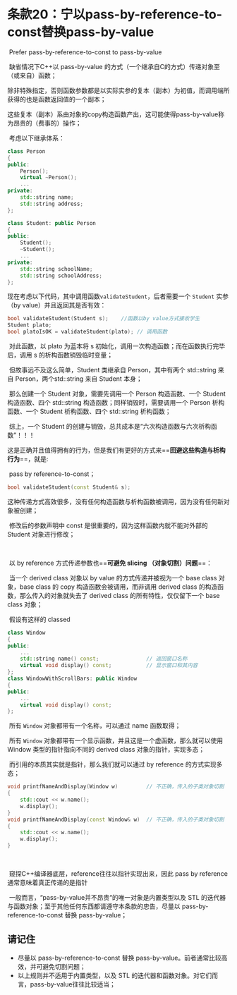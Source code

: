 # 条款20：宁以pass-by-reference-to-const替换pass-by-value

​		Prefer pass-by-reference-to-const to pass-by-value

​	缺省情况下C++以 pass-by-value 的方式（一个继承自C的方式）传递对象至（或来自）函数；

​	除非特殊指定，否则函数参数都是以实际实参的复本（副本）为初值，而调用端所获得的也是函数返回值的一个副本；

​	这些复本（副本）系由对象的copy构造函数产出，这可能使得pass-by-value称为昂贵的（费事的）操作；

​	考虑以下继承体系：

````c++
class Person
{
public:
	Person();
    virtual ~Person();
    ...
private:
	std::string name;
    std::string address;
};

class Student: public Person
{
public:
    Student();
    ~Student();
    ...
private:
    std::string schoolName;
    std::string schoolAddress;
};
````

​	现在考虑以下代码，其中调用函数`validateStudent`，后者需要一个 `Student` 实参（by value）并且返回其是否有效：

````cpp
bool validateStudent(Student s);    //函数以by value方式接收学生
Student plato;						
bool platoIsOK = validateStudent(plato); // 调用函数
````

​	对此函数，以 plato 为蓝本将 s 初始化，调用一次构造函数；而在函数执行完毕后，调用 s 的析构函数销毁临时变量；

​	但故事远不及这么简单，Student 类继承自 Person，其中有两个 std::string 来自 Person，两个std::string 来自 Student 本身；

​	那么创建一个 Student 对象，需要先调用一个 Person 构造函数、一个 Student 构造函数、四个 std::string 构造函数；同样销毁时，需要调用一个 Person 析构函数、一个 Student 析构函数、四个 std::string 析构函数；

​	综上，一个 Student 的创建与销毁，总共成本是“六次构造函数与六次析构函数”！！！



​	这是正确并且值得拥有的行为，但是我们有更好的方式来==**回避这些构造与析构行为**==，就是:

​	pass by reference-to-const；

````cpp
bool validateStudent(const Student& s);
````

​	这种传递方式高效很多，没有任何构造函数与析构函数被调用，因为没有任何新对象被创建；

​	修改后的参数声明中 const 是很重要的，因为这样函数内就不能对外部的 Student 对象进行修改；

​	

​	以 by reference 方式传递参数也==**可避免 slicing （对象切割）问题**==：

​	当一个 derived class 对象以 by value 的方式传递并被视为一个 base class 对象，base class 的 copy 构造函数会被调用，而非调用 derived class 的构造函数，那么传入的对象就失去了 derived class 的所有特性，仅仅留下一个 base class 对象；

​	假设有这样的 classed

````cpp
class Window
{
public:
	...
    std::string name() const; 				// 返回窗口名称
   	virtual void display() const;			// 显示窗口和其内容
};
class WindowWithScrollBars: public Window
{
public:
    ...
    virtual void display() const;
};
````

​	所有 `Window` 对象都带有一个名称，可以通过 name 函数取得；

​	所有 `Window` 对象都带有一个显示函数，并且这是一个虚函数，那么就可以使用 Window 类型的指针指向不同的 derived class 对象的指针，实现多态；	

​	而引用的本质其实就是指针，那么我们就可以通过 by reference 的方式实现多态；

````c++
void printfNameAndDisplay(Window w) 		// 不正确，传入的子类对象切割
{
	std::cout << w.name();
	w.display();
}
void printfNameAndDisplay(const Window& w) 	// 不正确，传入的子类对象切割
{
	std::cout << w.name();
	w.display();
}
````

​			

​	窥探C++编译器底层，reference往往以指针实现出来，因此 pass by reference 通常意味着真正传递的是指针

​	一般而言，“pass-by-value并不昂贵“的唯一对象是内置类型以及 STL 的迭代器与函数对象；至于其他任何东西都请遵守本条款的忠告，尽量以 pass-by-reference-to-const 替换 pass-by-value；



## 请记住

- 尽量以 pass-by-reference-to-const 替换 pass-by-value。前者通常比较高效，并可避免切割问题；
- 以上规则并不适用于内置类型，以及 STL 的迭代器和函数对象。对它们而言，pass-by-value往往比较适当；

